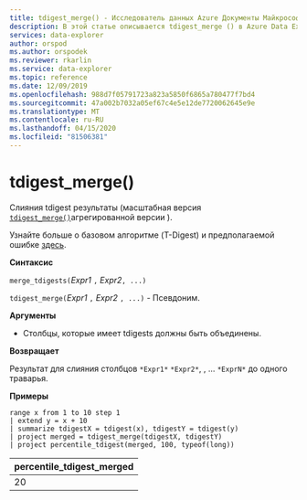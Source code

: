 ```yaml
---
title: tdigest_merge() - Исследователь данных Azure Документы Майкрософт
description: В этой статье описывается tdigest_merge () в Azure Data Explorer.
services: data-explorer
author: orspod
ms.author: orspodek
ms.reviewer: rkarlin
ms.service: data-explorer
ms.topic: reference
ms.date: 12/09/2019
ms.openlocfilehash: 988d7f05791723a823a5850f6865a780477f7bd4
ms.sourcegitcommit: 47a002b7032a05ef67c4e5e12de7720062645e9e
ms.translationtype: MT
ms.contentlocale: ru-RU
ms.lasthandoff: 04/15/2020
ms.locfileid: "81506381"
---
```

# <a name="tdigest_merge"></a>tdigest_merge()

Слияния tdigest результаты (масштабная версия [`tdigest_merge()`](tdigest-merge-aggfunction.md)агрегированной версии ).

Узнайте больше о базовом алгоритме (T-Digest) и предполагаемой ошибке [здесь](percentiles-aggfunction.md#estimation-error-in-percentiles).

**Синтаксис**

`merge_tdigests(`*Expr1* `,` *Expr2*`, ...)`

`tdigest_merge(`*Expr1* `,` *Expr2* `, ...)` - Псевдоним.

**Аргументы**

* Столбцы, которые имеет tdigests должны быть объединены.

**Возвращает**

Результат для слияния столбцов `*Expr1*` `*Expr2*`, , ... `*ExprN*` до одного траварья.

**Примеры**

```kusto
range x from 1 to 10 step 1 
| extend y = x + 10
| summarize tdigestX = tdigest(x), tdigestY = tdigest(y)
| project merged = tdigest_merge(tdigestX, tdigestY)
| project percentile_tdigest(merged, 100, typeof(long))
```

|percentile_tdigest_merged|
|---|
|20|